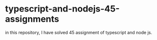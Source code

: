 # typescript-and-nodejs-45-assignments
in this repository, I have solved 45 assignment of typescript and node js. 
